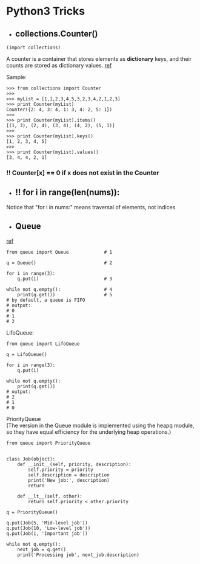# Python3 Tricks

* ## collections.Counter()
```python3
(import collections)
```
A counter is a container that stores elements as **dictionary** keys, and their counts are stored as dictionary values.
[ref](https://www.hackerrank.com/challenges/collections-counter/problem)

Sample: 
```python3
>>> from collections import Counter
>>> 
>>> myList = [1,1,2,3,4,5,3,2,3,4,2,1,2,3]
>>> print Counter(myList)
Counter({2: 4, 3: 4, 1: 3, 4: 2, 5: 1})
>>>
>>> print Counter(myList).items()
[(1, 3), (2, 4), (3, 4), (4, 2), (5, 1)]
>>> 
>>> print Counter(myList).keys()
[1, 2, 3, 4, 5]
>>> 
>>> print Counter(myList).values()
[3, 4, 4, 2, 1]
```
### !! Counter[x] == 0 if x does not exist in the Counter

* ## !! for i in range(len(nums)):
Notice that "for i in nums:" means traversal of elements, not indices

* ## Queue
[ref](https://blog.csdn.net/GeekLeee/article/details/77883252)
```python3
from queue import Queue             # 1

q = Queue()                         # 2

for i in range(3):
    q.put(i)                        # 3

while not q.empty():                # 4
    print(q.get())                  # 5
# by default, a queue is FIFO
# output:
# 0
# 1
# 2

```
LifoQueue:
```python3
from queue import LifoQueue

q = LifoQueue()

for i in range(3):
    q.put(i)

while not q.empty():
    print(q.get())
# output:
# 2
# 1
# 0
```
PriorityQueue  
(The version in the Queue module is implemented using the heapq module, so they have equal efficiency for the underlying heap operations.)
```python3
from queue import PriorityQueue


class Job(object):
    def __init__(self, priority, description):
        self.priority = priority
        self.description = description
        print('New job:', description)
        return

    def __lt__(self, other):
        return self.priority < other.priority

q = PriorityQueue()

q.put(Job(5, 'Mid-level job'))
q.put(Job(10, 'Low-level job'))
q.put(Job(1, 'Important job'))

while not q.empty():
    next_job = q.get()
    print('Processing job', next_job.description)
```
